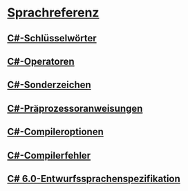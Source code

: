 # [Sprachreferenz](index.md)
## [C#-Schlüsselwörter](keywords/)
## [C#-Operatoren](operators/)
## [C#-Sonderzeichen](tokens/)

## [C#-Präprozessoranweisungen](preprocessor-directives/)
## [C#-Compileroptionen](compiler-options/)
## [C#-Compilerfehler](compiler-messages/)
## [C# 6.0-Entwurfssprachenspezifikation](language-specification/)
